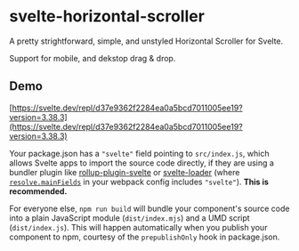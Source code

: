# svelte-horizontal-scroller

A pretty strightforward, simple, and unstyled Horizontal Scroller for Svelte.

Support for mobile, and dekstop drag & drop.


## Demo

[https://svelte.dev/repl/d37e9362f2284ea0a5bcd7011005ee19?version=3.38.3](https://svelte.dev/repl/d37e9362f2284ea0a5bcd7011005ee19?version=3.38.3)

Your package.json has a `"svelte"` field pointing to `src/index.js`, which allows Svelte apps to import the source code directly, if they are using a bundler plugin like [rollup-plugin-svelte](https://github.com/sveltejs/rollup-plugin-svelte) or [svelte-loader](https://github.com/sveltejs/svelte-loader) (where [`resolve.mainFields`](https://webpack.js.org/configuration/resolve/#resolve-mainfields) in your webpack config includes `"svelte"`). **This is recommended.**

For everyone else, `npm run build` will bundle your component's source code into a plain JavaScript module (`dist/index.mjs`) and a UMD script (`dist/index.js`). This will happen automatically when you publish your component to npm, courtesy of the `prepublishOnly` hook in package.json.
